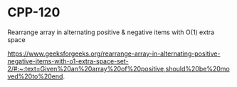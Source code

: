 # CPP-120
Rearrange array in alternating positive &amp; negative items with O(1) extra space





https://www.geeksforgeeks.org/rearrange-array-in-alternating-positive-negative-items-with-o1-extra-space-set-2/#:~:text=Given%20an%20array%20of%20positive,should%20be%20moved%20to%20end.
